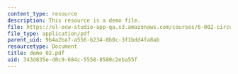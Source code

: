 ```yaml
---
content_type: resource
description: This resource is a demo file.
file: https://ol-ocw-studio-app-qa.s3.amazonaws.com/courses/6-002-circuits-and-electronics-spring-2007/343d835ed0c9684c55588580c2eba55f_demo_02.pdf
file_type: application/pdf
parent_uid: 9b4a2ba7-a556-b234-8b0c-3f1bdd4fa8ab
resourcetype: Document
title: demo_02.pdf
uid: 343d835e-d0c9-684c-5558-8580c2eba55f
---
```

